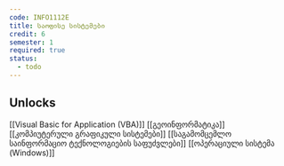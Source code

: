 ```yaml
---
code: INFO1112E
title: საოფისე სისტემები
credit: 6
semester: 1
required: true
status:
  - todo
---
```

## Unlocks
[[Visual Basic for Application (VBA)]]
[[გეოინფორმატიკა]]
[[კომპიუტერული გრაფიკული სისტემები]]
[[საგამომცემლო საინფორმაციო ტექნოლოგიების საფუძვლები]]
[[ოპერაციული სისტემა (Windows)]]

